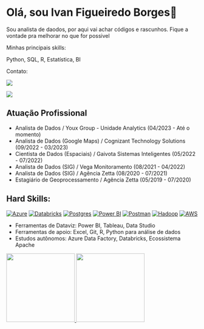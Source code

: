 # Olá, sou Ivan Figueiredo Borges👋

Sou analista de daodos, por aqui vai achar códigos e rascunhos. Fique a vontade pra melhorar no que for possivel 

Minhas principais skills:

<link rel="stylesheet" href="https://cdn.jsdelivr.net/gh/devicons/devicon@v2.15.1/devicon.min.css"> Python, <link rel="stylesheet" href="https://cdn.jsdelivr.net/gh/devicons/devicon@v2.15.1/devicon.min.css"> SQL, <link rel="stylesheet" href="https://cdn.jsdelivr.net/gh/devicons/devicon@v2.15.1/devicon.min.css"> R, <link rel="stylesheet" href="https://cdn.jsdelivr.net/gh/devicons/devicon@v2.15.1/devicon.min.css"> Estatística, <link rel="stylesheet" href="https://cdn.jsdelivr.net/gh/devicons/devicon@v2.15.1/devicon.min.css"> BI


Contato:

<a href="https://www.linkedin.com/in/demetrius-mata-6aa74910a/" target="_blank"><img src="https://img.shields.io/badge/-LinkedIn-%230077B5?style=for-the-badge&logo=linkedin&logoColor=white" target="_blank"></a>   
</div> <a href = "ivanfborges@gmail.com"><img src="https://img.shields.io/badge/Gmail-D14836?style=for-the-badge&logo=gmail&logoColor=white" target="_blank"></a>

## Atuação Profissional 

- Analista de Dados / Youx Group - Unidade Analytics (04/2023 - Até o momento)
- Analista de Dados (Google Maps) / Cognizant Technology Solutions (09/2022 - 03/2023)
- Cientista de Dados (Espaciais) / Gaivota Sistemas Inteligentes (05/2022 - 07/2022)
- Analista de Dados (SIG) / Vega Monitoramento (08/2021 - 04/2022)
- Analista de Dados (SIG) / Agência Zetta (08/2020 - 07/2021)
- Estagiário de Geoprocessamento / Agência Zetta (05/2019 - 07/2020)

## Hard Skills:
[![Azure](https://img.shields.io/badge/microsoft%20azure-0089D6?style=for-the-badge&logo=microsoft-azure&logoColor=white)](https://github.com/ivanfborges/ivanfborges/edit/main/README.md)
[![Databricks](https://img.shields.io/badge/Databricks-FF3621?style=for-the-badge&logo=Databricks&logoColor=white)](https://github.com/ivanfborges/ivanfborges/edit/main/README.md)
[![Postgres](https://img.shields.io/badge/PostgreSQL-316192?style=for-the-badge&logo=postgresql&logoColor=white)](https://github.com/ivanfborges/ivanfborges/edit/main/README.md)
[![Power BI](https://img.shields.io/badge/PowerBI-F2C811?style=for-the-badge&logo=Power%20BI&logoColor=white)](https://github.com/ivanfborges/ivanfborges/edit/main/README.md)
[![Postman](https://img.shields.io/badge/Postman-FF6C37?style=for-the-badge&logo=Postman&logoColor=white)](https://github.com/ivanfborges/ivanfborges/edit/main/README.md)
[![Hadoop](https://img.shields.io/badge/Hadoop-5849be?style=for-the-badge&logo=Hadoop&logoColor=white)](https://github.com/ivanfborges/ivanfborges/edit/main/README.md)
[![AWS](https://img.shields.io/badge/AWS-0052CC?style=for-the-badge&logo=AWS&logoColor=white)](https://github.com/ivanfborges/ivanfborges/edit/main/README.md)

- Ferramentas de Dataviz: Power BI, Tableau, Data Studio
- Ferramentas de apoio: Excel, Git, R, Python para análise de dados
- Estudos autônomos: Azure Data Factory, Databricks, Ecossistema Apache 

<div>
<a href="https://github.com/ivanfborges">
<img height="180em" src="https://github-readme-stats.vercel.app/api/top-langs/?username=ivanfborges&layout=compact&langs_count=7&theme=dracula"/>
<img height="180em" src="https://github-readme-stats.vercel.app/api?username=ivanfborges&show_icons=true&theme=dracula&include_all_commits=true&count_private=true"/>
</div>
